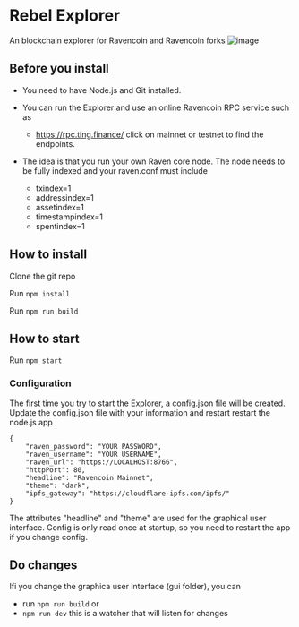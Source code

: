 # Rebel Explorer
An blockchain explorer for Ravencoin and Ravencoin forks
![image](https://user-images.githubusercontent.com/9694984/218311548-93d3dd3c-e606-478c-85fa-635f013ed278.png)

## Before you install
- You need to have Node.js and Git installed.

- You can run the Explorer and use an online Ravencoin RPC service such as
   * https://rpc.ting.finance/ click on mainnet or testnet to find the endpoints.

- The idea is that you run your own Raven core node.
The node needs to be fully indexed and your raven.conf must include
    * txindex=1
    * addressindex=1
    * assetindex=1
    * timestampindex=1
    * spentindex=1

## How to install
Clone the git repo

Run `npm install`

Run `npm run build`

## How to start

Run `npm start`
### Configuration

The first time you try to start the Explorer, a config.json file will be created.
Update the config.json file with your information and restart restart the node.js app
```
{
    "raven_password": "YOUR PASSWORD",
    "raven_username": "YOUR USERNAME",
    "raven_url": "https://LOCALHOST:8766",
    "httpPort": 80,
    "headline": "Ravencoin Mainnet",
    "theme": "dark",
    "ipfs_gateway": "https://cloudflare-ipfs.com/ipfs/"
}
```

The attributes "headline" and "theme" are used for the graphical user interface. Config is only read once at startup, so you need to restart the app if you change config. 

## Do changes
Ifi you change the graphica user interface (gui folder), you can 
- run `npm run build`
or
- `npm run dev` this is a watcher that will listen for changes

 








